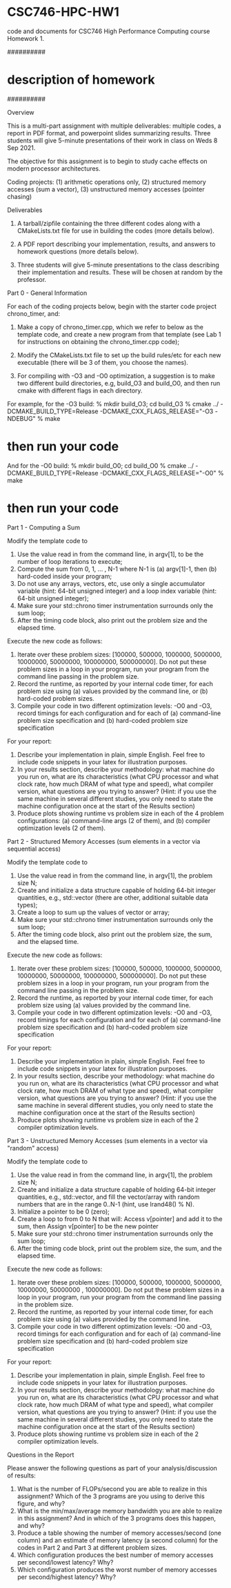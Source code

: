 # CSC746-HPC-HW1
code and documents for CSC746 High Performance Computing course Homework 1.

##########
# description of homework
##########

Overview

This is a multi-part assignment with multiple deliverables: multiple codes, a report in PDF format, and powerpoint slides summarizing results. Three students will give 5-minute presentations of their work in class on Weds 8 Sep 2021.

The objective for this assignment is to begin to study cache effects on modern processor architectures.

Coding projects: 
(1) arithmetic operations only,
(2) structured memory accesses (sum a vector),
(3) unstructured memory accesses (pointer chasing)

Deliverables 

1. A tarball/zipfile containing the three different codes along with a CMakeLists.txt file for use in building the codes (more details below).

2. A PDF report describing your implementation, results, and answers to homework questions (more details below).

3. Three students will give 5-minute presentations to the class describing their implementation and results. These will be chosen at random by the professor.

Part 0 - General Information

For each of the coding projects below, begin with the starter code project chrono_timer, and:

1. Make a copy of chrono_timer.cpp, which we refer to below as the template code, and create a new program from that template (see Lab 1 for instructions on obtaining the chrono_timer.cpp code);

2. Modify the CMakeLists.txt file to set up the build rules/etc for each new executable (there will be 3 of them, you choose the names). 

3. For compiling with -O3 and -O0 optimization, a suggestion is to make two different build directories, e.g, build_O3 and build_O0, and then run cmake with different flags in each directory.

For example, for the -O3 build:
% mkdir build_O3; cd build_O3
% cmake ../ -DCMAKE_BUILD_TYPE=Release -DCMAKE_CXX_FLAGS_RELEASE="-O3 -NDEBUG"
% make
# then run your code

And for the -O0 build:
% mkdir build_O0; cd build_O0
% cmake ../ -DCMAKE_BUILD_TYPE=Release -DCMAKE_CXX_FLAGS_RELEASE="-O0"
% make
# then run your code


Part 1 - Computing a Sum 

Modify the template code to 

1. Use the value read in from the command line, in argv[1], to be the number of loop iterations to execute;
2. Compute the sum from 0, 1, ... , N-1 where N-1 is (a) argv[1]-1, then (b) hard-coded inside your program; 
3. Do not use any arrays, vectors, etc, use only a single accumulator variable (hint: 64-bit unsigned integer) and a loop index variable (hint: 64-bit unsigned integer);
4. Make sure your std::chrono timer instrumentation surrounds only the sum loop;
5. After the timing code block, also print out the problem size and the elapsed time.

Execute the new code as follows:

1. Iterate over these problem sizes: [100000, 500000, 1000000, 5000000, 10000000, 50000000,  100000000, 500000000]. Do not put these problem sizes in a loop in your program, run your program from the command line passing in the problem size.
2. Record the runtime, as reported by your internal code timer, for each problem size using (a) values provided by the command line, or (b) hard-coded problem sizes.
3. Compile your code in two different optimization levels: -O0 and -O3, record timings for each configuration and for each of (a) command-line problem size specification and (b) hard-coded problem size specification

For your report:

1. Describe your implementation in plain, simple English. Feel free to include code snippets in your latex for illustration purposes.
2. In your results section, describe your methodology: what machine do you run on, what are its characteristics (what CPU processor and what clock rate, how much DRAM of what type and speed), what compiler version, what questions are you trying to answer? (Hint: if you use the same machine in several different studies, you only need to state the machine configuration once at the start of the Results section)
3. Produce plots showing runtime vs problem size in each of the 4 problem configurations: (a) command-line args (2 of them), and (b) compiler optimization levels (2 of them).


Part 2 - Structured Memory Accesses (sum elements in a vector via sequential access)

Modify the template code to 

1. Use the value read in from the command line, in argv[1], the problem size N;  
2. Create and initialize a data structure capable of holding 64-bit integer quantities, e.g., std::vector<unsigned long long> (there are other, additional suitable data types);
3. Create a loop to sum up the values of vector or array; 
4. Make sure your std::chrono timer instrumentation surrounds only the sum loop;
5. After the timing code block, also print out the problem size, the sum, and the elapsed time.

Execute the new code as follows:

1. Iterate over these problem sizes: [100000, 500000, 1000000, 5000000, 10000000, 50000000,  100000000, 500000000]. Do not put these problem sizes in a loop in your program, run your program from the command line passing in the problem size.
2. Record the runtime, as reported by your internal code timer, for each problem size using (a) values provided by the command line.
3. Compile your code in two different optimization levels: -O0 and -O3, record timings for each configuration and for each of (a) command-line problem size specification and (b) hard-coded problem size specification

For your report:

1. Describe your implementation in plain, simple English. Feel free to include code snippets in your latex for illustration purposes.
2. In your results section, describe your methodology: what machine do you run on, what are its characteristics (what CPU processor and what clock rate, how much DRAM of what type and speed), what compiler version, what questions are you trying to answer? (Hint: if you use the same machine in several different studies, you only need to state the machine configuration once at the start of the Results section)
3. Produce plots showing runtime vs problem size in each of the 2 compiler optimization levels. 


Part 3 - Unstructured Memory Accesses (sum elements in a vector via "random" access)

Modify the template code to 

1. Use the value read in from the command line, in argv[1], the problem size N;  
2. Create and initialize a data structure capable of holding 64-bit integer quantities, e.g., std::vector<unsigned long long>, and fill the vector/array with random numbers that are in the range 0..N-1 (hint, use lrand48() % N). 
3. Initialize a pointer to be 0 (zero);
4. Create a loop to from 0 to N that will:
     Access v[pointer] and add it to the sum, then
     Assign v[pointer] to be the new pointer
5. Make sure your std::chrono timer instrumentation surrounds only the sum loop;
6. After the timing code block, print out the problem size, the sum, and the elapsed time.

Execute the new code as follows:

1. Iterate over these problem sizes: [100000, 500000, 1000000, 5000000,  10000000, 50000000 , 100000000]. Do not put these problem sizes in a loop in your program, run your program from the command line passing in the problem size.
2. Record the runtime, as reported by your internal code timer, for each problem size using (a) values provided by the command line.
3. Compile your code in two different optimization levels: -O0 and -O3, record timings for each configuration and for each of (a) command-line problem size specification and (b) hard-coded problem size specification

For your report:

1. Describe your implementation in plain, simple English. Feel free to include code snippets in your latex for illustration purposes.
2. In your results section, describe your methodology: what machine do you run on, what are its characteristics (what CPU processor and what clock rate, how much DRAM of what type and speed), what compiler version, what questions are you trying to answer? (Hint: if you use the same machine in several different studies, you only need to state the machine configuration once at the start of the Results section)
3. Produce plots showing runtime vs problem size in each of the 2 compiler optimization levels.


Questions in the Report 

Please answer the following questions as part of your analysis/discussion of results:

1. What is the number of FLOPs/second you are able to realize in this assignment? Which of the 3 programs are you using to derive this figure, and why?
2. What is the min/max/average memory bandwidth you are able to realize in this assignment? And in which of the 3 programs does this happen, and why?
3. Produce a table showing the number of memory accesses/second (one column) and an estimate of memory latency (a second column) for the codes in Part 2 and Part 3 at different problem sizes. 
4. Which configuration produces the best number of memory accesses per second/lowest latency? Why?
5. Which configuration produces the worst number of memory accesses per second/highest latency? Why?

